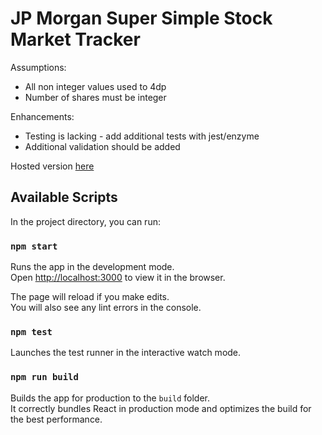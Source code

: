# JP Morgan Super Simple Stock Market Tracker

Assumptions:
* All non integer values used to 4dp
* Number of shares must be integer

Enhancements:
* Testing is lacking - add additional tests with jest/enzyme
* Additional validation should be added  

Hosted version [here](https://struankl.github.io/)

## Available Scripts

In the project directory, you can run:

### `npm start`

Runs the app in the development mode.<br>
Open [http://localhost:3000](http://localhost:3000) to view it in the browser.

The page will reload if you make edits.<br>
You will also see any lint errors in the console.

### `npm test`

Launches the test runner in the interactive watch mode.<br>

### `npm run build`

Builds the app for production to the `build` folder.<br>
It correctly bundles React in production mode and optimizes the build for the best performance.

